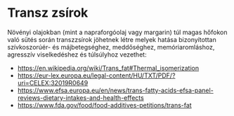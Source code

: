 # Transz zsírok

Növényi olajokban (mint a napraforgóolaj vagy margarin) túl magas hőfokon való sütés során transzzsírok jöhetnek létre melyek hatása bizonyítottan szívkoszorúér- és májbetegséghez, meddőséghez, memóriaromláshoz, agresszív viselkedéshez és túlsúlyhoz vezethet:

* https://en.wikipedia.org/wiki/Trans_fat#Thermal_isomerization
* https://eur-lex.europa.eu/legal-content/HU/TXT/PDF/?uri=CELEX:32019R0649
* https://www.efsa.europa.eu/en/news/trans-fatty-acids-efsa-panel-reviews-dietary-intakes-and-health-effects
* https://www.fda.gov/food/food-additives-petitions/trans-fat
